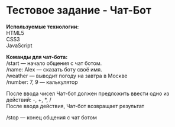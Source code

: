 # Тестовое задание - Чат-Бот
**Используемые технологии:**  
HTML5  
CSS3  
JavaScript  
  
**Команды для чат-бота:**  
/start — начало общения с чат ботом.  
/name: Alex — сказать боту своё имя.  
/weather — выводит погоду на завтра в Москве  
/number: 7, 9 — калькулятор  
  
После ввода чисел Чат-бот должен предложить ввести одно из действий: -, +, *, /  
После ввода действия, Чат-бот возвращает результат  
  
/stop — конец общения с чат ботом  
